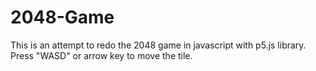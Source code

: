 # 2048-Game
This is an attempt to redo the 2048 game in javascript with p5.js library.
Press "WASD" or arrow key to move the tile.
